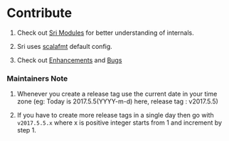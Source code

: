 # Contribute 

1) Check out [Sri Modules](SriModules.md) for better understanding of internals.

2) Sri uses [scalafmt](http://scalameta.org/scalafmt/)  default config.

3) Check out [Enhancements](https://github.com/scalajs-react-interface/incubator/issues) and [Bugs](https://github.com/scalajs-react-interface/sri/issues)


### Maintainers Note

1) Whenever you create a release tag use the current date in your time zone (eg: Today is 2017.5.5(YYYY-m-d) here, release tag : v2017.5.5)

2) If you have to create more release tags in a single day then go with `v2017.5.5.x` where x is positive integer starts from 1 and increment by step 1.



